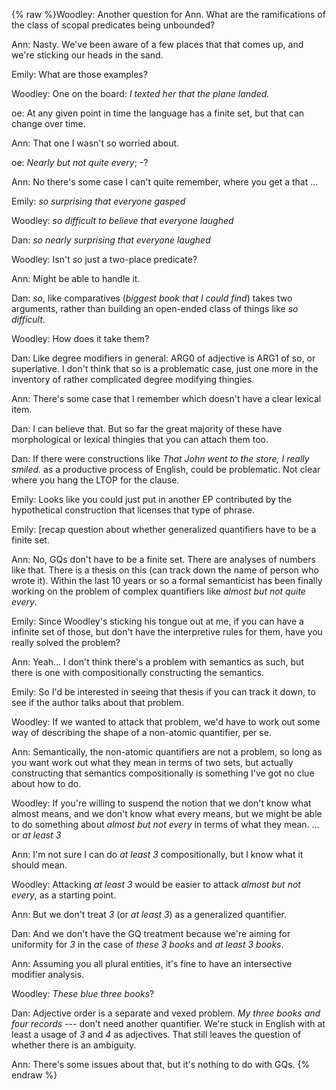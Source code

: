 {% raw %}Woodley: Another question for Ann. What are the ramifications of the
class of scopal predicates being unbounded?

Ann: Nasty. We've been aware of a few places that that comes up, and
we're sticking our heads in the sand.

Emily: What are those examples?

Woodley: One on the board: *I texted her that the plane landed.*

oe: At any given point in time the language has a finite set, but that
can change over time.

Ann: That one I wasn't so worried about.

oe: *Nearly but not quite every*; -?

Ann: No there's some case I can't quite remember, where you get a that …

Emily: *so surprising that everyone gasped*

Woodley: *so difficult to believe that everyone laughed*

Dan: *so nearly surprising that everyone laughed*

Woodley: Isn't *so* just a two-place predicate?

Ann: Might be able to handle it.

Dan: *so*, like comparatives (*biggest book that I could find*) takes
two arguments, rather than building an open-ended class of things like
*so difficult*.

Woodley: How does it take them?

Dan: Like degree modifiers in general: ARG0 of adjective is ARG1 of so,
or superlative. I don't think that so is a problematic case, just one
more in the inventory of rather complicated degree modifying thingies.

Ann: There's some case that I remember which doesn't have a clear
lexical item.

Dan: I can believe that. But so far the great majority of these have
morphological or lexical thingies that you can attach them too.

Dan: If there were constructions like *That John went to the store, I
really smiled.* as a productive process of English, could be
problematic. Not clear where you hang the LTOP for the clause.

Emily: Looks like you could just put in another EP contributed by the
hypothetical construction that licenses that type of phrase.

Emily: \[recap question about whether generalized quantifiers have to be
a finite set.

Ann: No, GQs don't have to be a finite set. There are analyses of
numbers like that. There is a thesis on this (can track down the name of
person who wrote it). Within the last 10 years or so a formal
semanticist has been finally working on the problem of complex
quantifiers like *almost but not quite every*.

Emily: Since Woodley's sticking his tongue out at me, if you can have a
infinite set of those, but don't have the interpretive rules for them,
have you really solved the problem?

Ann: Yeah… I don't think there's a problem with semantics as such, but
there is one with compositionally constructing the semantics.

Emily: So I'd be interested in seeing that thesis if you can track it
down, to see if the author talks about that problem.

Woodley: If we wanted to attack that problem, we'd have to work out some
way of describing the shape of a non-atomic quantifier, per se.

Ann: Semantically, the non-atomic quantifiers are not a problem, so long
as you want work out what they mean in terms of two sets, but actually
constructing that semantics compositionally is something I've got no
clue about how to do.

Woodley: If you're willing to suspend the notion that we don't know what
almost means, and we don't know what every means, but we might be able
to do something about *almost but not every* in terms of what they mean.
… or *at least 3*

Ann: I'm not sure I can do *at least 3* compositionally, but I know what
it should mean.

Woodley: Attacking *at least 3* would be easier to attack *almost but
not every*, as a starting point.

Ann: But we don't treat *3* (or *at least 3*) as a generalized
quantifier.

Dan: And we don't have the GQ treatment because we're aiming for
uniformity for *3* in the case of *these 3 books* and *at least 3
books*.

Ann: Assuming you all plural entities, it's fine to have an intersective
modifier analysis.

Woodley: *These blue three books*?

Dan: Adjective order is a separate and vexed problem. *My three books
and four records* --- don't need another quantifier. We're stuck in
English with at least a usage of *3* and *4* as adjectives. That still
leaves the question of whether there is an ambiguity.

Ann: There's some issues about that, but it's nothing to do with GQs.
<update date omitted for speed>{% endraw %}